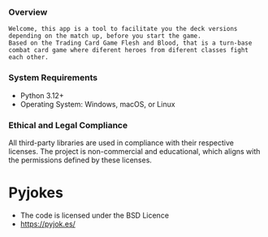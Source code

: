 ### Overview
    Welcome, this app is a tool to facilitate you the deck versions depending on the match up, before you start the game.
    Based on the Trading Card Game Flesh and Blood, that is a turn-base combat card game where diferent heroes from diferent classes fight each other.


### System Requirements

- Python 3.12+
- Operating System: Windows, macOS, or Linux


### Ethical and Legal Compliance

All third-party libraries are used in compliance with their respective licenses. The project is non-commercial and educational, which aligns with the permissions defined by these licenses.

# Pyjokes
- The code is licensed under the BSD Licence
- https://pyjok.es/